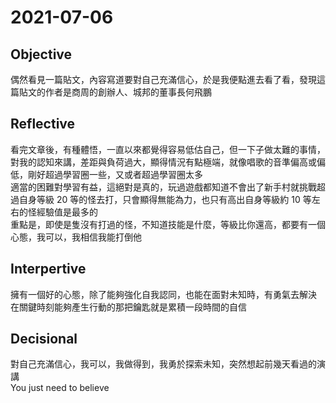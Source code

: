 # 2021-07-06

## Objective

偶然看見一篇貼文，內容寫道要對自己充滿信心，於是我便點進去看了看，發現這篇貼文的作者是商周的創辦人、城邦的董事長何飛鵬

## Reflective

看完文章後，有種體悟，一直以來都覺得容易低估自己，但一下子做太難的事情，對我的認知來講，差距與負荷過大，顯得情況有點極端，就像唱歌的音準偏高或偏低，剛好超過學習圈一些，又或者超過學習圈太多  
適當的困難對學習有益，這絕對是真的，玩過遊戲都知道不會出了新手村就挑戰超過自身等級 20 等的怪去打，只會顯得無能為力，也只有高出自身等級約 10 等左右的怪經驗值是最多的  
重點是，即使是隻沒有打過的怪，不知道技能是什麼，等級比你還高，都要有一個心態，我可以，我相信我能打倒他

## Interpertive

擁有一個好的心態，除了能夠強化自我認同，也能在面對未知時，有勇氣去解決  
在關鍵時刻能夠產生行動的那把鑰匙就是累積一段時間的自信

## Decisional

對自己充滿信心，我可以，我做得到，我勇於探索未知，突然想起前幾天看過的演講  
You just need to believe
